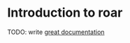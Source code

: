 # Introduction to roar

TODO: write [great documentation](http://jacobian.org/writing/what-to-write/)
